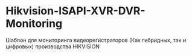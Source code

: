 # Hikvision-ISAPI-XVR-DVR-Monitoring
Шаблон для мониторинга видеорегистраторов (Как гибридных, так и цифровых) производства HIKVISION
